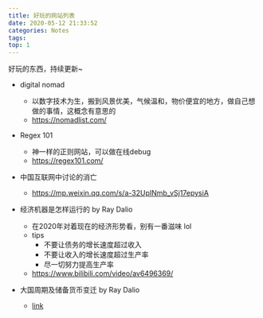```yaml
---
title: 好玩的网站列表
date: 2020-05-12 21:33:52
categories: Notes
tags: 
top: 1
---
```


好玩的东西，持续更新~ 

+ digital nomad
    + 以数字技术为生，搬到风景优美，气候温和，物价便宜的地方，做自己想做的事情，这概念有意思的
    + https://nomadlist.com/ 
+ Regex 101 
    + 神一样的正则网站，可以做在线debug
    + https://regex101.com/ 
+ 中国互联网中讨论的消亡
    + https://mp.weixin.qq.com/s/a-32UpINmb_vSj17epysiA
+ 经济机器是怎样运行的 by Ray Dalio 
    + 在2020年对着现在的经济形势看，别有一番滋味 lol
    + tips
        + 不要让债务的增长速度超过收入
        + 不要让收入的增长速度超过生产率
        + 尽一切努力提高生产率
    + https://www.bilibili.com/video/av6496369/

+ 大国周期及储备货币变迁 by Ray Dalio
    + [link](https://www.chainnews.com/articles/678538813470.htm)